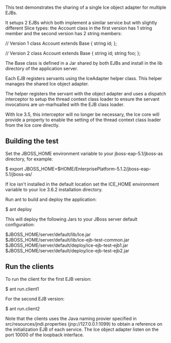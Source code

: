 This test demonstrates the sharing of a single Ice object adapter for
multiple EJBs.

It setups 2 EJBs which both implement a similar service but with
slightly different Slice types: the Account class in the first version
has 1 string member and the second version has 2 string members:

// Version 1
class Account extends Base
{
    string id;
};

// Version 2
class Account extends Base
{
    string id;
    string foo;
};

The Base class is defined in a Jar shared by both EJBs and install in
the lib directory of the application server.

Each EJB registers servants using the IceAdapter helper class. This
helper manages the shared Ice object adapter.

The helper registers the servant with the object adapter and uses a
dispatch interceptor to setup the thread context class loader to
ensure the servant invocations are un-marhsalled with the EJB class
loader.

With Ice 3.5, this interceptor will no longer be necessary, the Ice
core will provide a property to enable the setting of the thread
context class loader from the Ice core directly.

Building the test
-----------------

Set the JBOSS_HOME environment variable to your jboss-eap-5.1/jboss-as
directory, for example:

  $ export JBOSS_HOME=$HOME/EnterprisePlatform-5.1.2/jboss-eap-5.1/jboss-as/

If Ice isn't installed in the default location set the ICE_HOME
environment variable to your Ice 3.6.2 installation directory.

Run ant to build and deploy the application:

  $ ant deploy

This will deploy the following Jars to your JBoss server default
configuration:

  $JBOSS_HOME/server/default/lib/Ice.jar
  $JBOSS_HOME/server/default/lib/ice-ejb-test-common.jar
  $JBOSS_HOME/server/default/deploy/ice-ejb-test-ejb1.jar
  $JBOSS_HOME/server/default/deploy/ice-ejb-test-ejb2.jar

Run the clients
---------------

To run the client for the first EJB version: 

  $ ant run.client1

For the second EJB version:

  $ ant run.client2

Note that the clients uses the Java naming provier specified in
src/resources/jndi.properties (jnp://127.0.0.1:1099) to obtain a
reference on the initialization EJB of each service. The Ice object
adapter listen on the port 10000 of the loopback interface.
